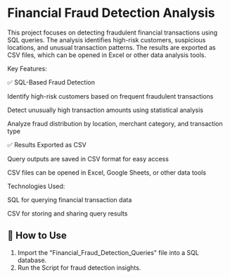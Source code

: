 # Financial Fraud Detection Analysis

This project focuses on detecting fraudulent financial transactions using SQL queries. The analysis identifies high-risk customers, suspicious locations, and unusual transaction patterns. The results are exported as CSV files, which can be opened in Excel or other data analysis tools.

Key Features:


✅ SQL-Based Fraud Detection

Identify high-risk customers based on frequent fraudulent transactions

Detect unusually high transaction amounts using statistical analysis

Analyze fraud distribution by location, merchant category, and transaction type

✅ Results Exported as CSV

Query outputs are saved in CSV format for easy access

CSV files can be opened in Excel, Google Sheets, or other data tools

Technologies Used:

SQL for querying financial transaction data

CSV for storing and sharing query results


## 🚀 How to Use
1. Import the "Financial_Fraud_Detection_Queries" file into a SQL database.
2. Run the Script  for fraud detection insights.


